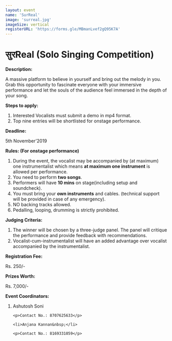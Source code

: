 ```yaml
---
layout: event
name: 'SurReal'
image: 'surreal.jpg'
imageSize: vertical
registerURL: 'https://forms.gle/MBmanLvef2gQ95K7A'
---
```


<h1>
	<strong>सुर</strong><strong>Real</strong> <strong></strong
	><strong>(Solo Singing Competition)</strong>
</h1>
<p><strong>Description:</strong></p>
<p></p>
<p>
	<span style="font-weight: 400"></span
	><span style="font-weight: 400"
		>A massive platform to believe in yourself and bring out the melody in you. Grab this
		opportunity to fascinate everyone with your immersive performance and let the souls of the
		audience feel immersed in the depth of your song.</span
	>
</p>
<p><strong>Steps to apply:</strong></p>
<ol>
	<li style="font-weight: 400">
		<span style="font-weight: 400">Interested Vocalists must submit a demo in mp4 format. </span>
	</li>
	<li style="font-weight: 400">
		<span style="font-weight: 400"
			>Top nine entries will be shortlisted for onstage performance.</span
		>
	</li>
</ol>
<p><strong>Deadline:</strong></p>
<p><span style="font-weight: 400">5th November&rsquo;2019</span></p>
<p><strong>Rules: (For onstage performance)</strong></p>
<ol>
	<li style="font-weight: 400">
		<span style="font-weight: 400"
			>During the event, the vocalist may be accompanied by (at maximum) one instrumentalist which
			means </span
		><strong>at maximum one instrument</strong
		><span style="font-weight: 400"> is allowed per performance.</span>
	</li>
	<li style="font-weight: 400">
		<span style="font-weight: 400">You need to perform </span><strong>two songs</strong
		><span style="font-weight: 400">.</span>
	</li>
	<li style="font-weight: 400">
		<span style="font-weight: 400">Performers will have </span><strong>10 mins</strong
		><span style="font-weight: 400"> on stage(including setup and soundcheck).</span>
	</li>
	<li style="font-weight: 400">
		<span style="font-weight: 400">You must bring your </span><strong>own instruments</strong
		><span style="font-weight: 400">
			and cables. (technical support will be provided in case of any emergency).</span
		>
	</li>
	<li style="font-weight: 400"><span style="font-weight: 400">NO backing tracks allowed.</span></li>
	<li style="font-weight: 400">
		<span style="font-weight: 400">Pedalling, looping, drumming is strictly prohibited.</span>
	</li>
</ol>
<p></p>
<p><strong>Judging Criteria:</strong></p>
<ol>
	<li style="font-weight: 400">
		<span style="font-weight: 400"
			>The winner will be chosen by a three-judge panel. The panel will critique the performance and
			provide feedback with recommendations.</span
		>
	</li>
	<li style="font-weight: 400">
		<span style="font-weight: 400"
			>Vocalist-cum-instrumentalist will have an added advantage over vocalist accompanied by the
			instrumentalist.</span
		>
	</li>
</ol>

<p><strong>Registration Fee:</strong></p>
<p>Rs. 250/-</p>
<p><strong>Prizes Worth:</strong></p>
<p><span style="font-weight: 400">Rs. 7,000/-</span></p>

<p><strong>Event Coordinators:</strong></p>
<ol>
	<li>Ashutosh Soni&nbsp;</li>

	<p>Contact No.: 8707625633</p>

	<li>Anjana Kannan&nbsp;</li>

	<p>Contact No.: 8169331059</p>
</ol>

